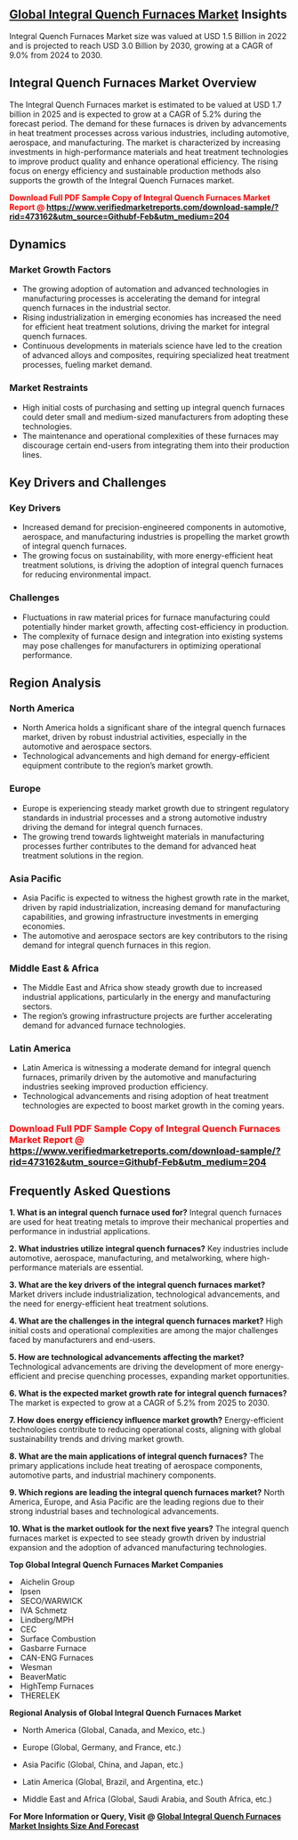 <h2><a href="https://www.verifiedmarketreports.com/download-sample/?rid=473162&amp;utm_source=Githubf&amp;utm_medium=204" target="_blank">Global Integral Quench Furnaces Market</a> Insights</h2><p>Integral Quench Furnaces Market size was valued at USD 1.5 Billion in 2022 and is projected to reach USD 3.0 Billion by 2030, growing at a CAGR of 9.0% from 2024 to 2030.</p><p> <h2>Integral Quench Furnaces Market Overview</h2> <p>The Integral Quench Furnaces market is estimated to be valued at USD 1.7 billion in 2025 and is expected to grow at a CAGR of 5.2% during the forecast period. The demand for these furnaces is driven by advancements in heat treatment processes across various industries, including automotive, aerospace, and manufacturing. The market is characterized by increasing investments in high-performance materials and heat treatment technologies to improve product quality and enhance operational efficiency. The rising focus on energy efficiency and sustainable production methods also supports the growth of the Integral Quench Furnaces market.</p> <p><strong><p><span class=""><span style="color: #ff0000;"><strong>Download Full PDF Sample Copy of Integral Quench Furnaces Market Report</strong> @ </span><a href="https://www.verifiedmarketreports.com/download-sample/?rid=473162&amp;utm_source=Githubf-Feb&amp;utm_medium=204" target="_blank">https://www.verifiedmarketreports.com/download-sample/?rid=473162&amp;utm_source=Githubf-Feb&amp;utm_medium=204</a></span></p></strong></p> <h2>Dynamics</h2> <h3>Market Growth Factors</h3> <ul> <li>The growing adoption of automation and advanced technologies in manufacturing processes is accelerating the demand for integral quench furnaces in the industrial sector.</li> <li>Rising industrialization in emerging economies has increased the need for efficient heat treatment solutions, driving the market for integral quench furnaces.</li> <li>Continuous developments in materials science have led to the creation of advanced alloys and composites, requiring specialized heat treatment processes, fueling market demand.</li> </ul> <h3>Market Restraints</h3> <ul> <li>High initial costs of purchasing and setting up integral quench furnaces could deter small and medium-sized manufacturers from adopting these technologies.</li> <li>The maintenance and operational complexities of these furnaces may discourage certain end-users from integrating them into their production lines.</li> </ul> <h2>Key Drivers and Challenges</h2> <h3>Key Drivers</h3> <ul> <li>Increased demand for precision-engineered components in automotive, aerospace, and manufacturing industries is propelling the market growth of integral quench furnaces.</li> <li>The growing focus on sustainability, with more energy-efficient heat treatment solutions, is driving the adoption of integral quench furnaces for reducing environmental impact.</li> </ul> <h3>Challenges</h3> <ul> <li>Fluctuations in raw material prices for furnace manufacturing could potentially hinder market growth, affecting cost-efficiency in production.</li> <li>The complexity of furnace design and integration into existing systems may pose challenges for manufacturers in optimizing operational performance.</li> </ul> <h2>Region Analysis</h2> <h3>North America</h3> <ul> <li>North America holds a significant share of the integral quench furnaces market, driven by robust industrial activities, especially in the automotive and aerospace sectors.</li> <li>Technological advancements and high demand for energy-efficient equipment contribute to the region’s market growth.</li> </ul> <h3>Europe</h3> <ul> <li>Europe is experiencing steady market growth due to stringent regulatory standards in industrial processes and a strong automotive industry driving the demand for integral quench furnaces.</li> <li>The growing trend towards lightweight materials in manufacturing processes further contributes to the demand for advanced heat treatment solutions in the region.</li> </ul> <h3>Asia Pacific</h3> <ul> <li>Asia Pacific is expected to witness the highest growth rate in the market, driven by rapid industrialization, increasing demand for manufacturing capabilities, and growing infrastructure investments in emerging economies.</li> <li>The automotive and aerospace sectors are key contributors to the rising demand for integral quench furnaces in this region.</li> </ul> <h3>Middle East & Africa</h3> <ul> <li>The Middle East and Africa show steady growth due to increased industrial applications, particularly in the energy and manufacturing sectors.</li> <li>The region’s growing infrastructure projects are further accelerating demand for advanced furnace technologies.</li> </ul> <h3>Latin America</h3> <ul> <li>Latin America is witnessing a moderate demand for integral quench furnaces, primarily driven by the automotive and manufacturing industries seeking improved production efficiency.</li> <li>Technological advancements and rising adoption of heat treatment technologies are expected to boost market growth in the coming years.</li> </ul> <h3><p><span class=""><span style="color: #ff0000;"><strong>Download Full PDF Sample Copy of Integral Quench Furnaces Market Report</strong> @ </span><a href="https://www.verifiedmarketreports.com/download-sample/?rid=473162&amp;utm_source=Githubf-Feb&amp;utm_medium=204" target="_blank">https://www.verifiedmarketreports.com/download-sample/?rid=473162&amp;utm_source=Githubf-Feb&amp;utm_medium=204</a></span></p></h3> <h2>Frequently Asked Questions</h2> <p><strong>1. What is an integral quench furnace used for?</strong> Integral quench furnaces are used for heat treating metals to improve their mechanical properties and performance in industrial applications.</p> <p><strong>2. What industries utilize integral quench furnaces?</strong> Key industries include automotive, aerospace, manufacturing, and metalworking, where high-performance materials are essential.</p> <p><strong>3. What are the key drivers of the integral quench furnaces market?</strong> Market drivers include industrialization, technological advancements, and the need for energy-efficient heat treatment solutions.</p> <p><strong>4. What are the challenges in the integral quench furnaces market?</strong> High initial costs and operational complexities are among the major challenges faced by manufacturers and end-users.</p> <p><strong>5. How are technological advancements affecting the market?</strong> Technological advancements are driving the development of more energy-efficient and precise quenching processes, expanding market opportunities.</p> <p><strong>6. What is the expected market growth rate for integral quench furnaces?</strong> The market is expected to grow at a CAGR of 5.2% from 2025 to 2030.</p> <p><strong>7. How does energy efficiency influence market growth?</strong> Energy-efficient technologies contribute to reducing operational costs, aligning with global sustainability trends and driving market growth.</p> <p><strong>8. What are the main applications of integral quench furnaces?</strong> The primary applications include heat treating of aerospace components, automotive parts, and industrial machinery components.</p> <p><strong>9. Which regions are leading the integral quench furnaces market?</strong> North America, Europe, and Asia Pacific are the leading regions due to their strong industrial bases and technological advancements.</p> <p><strong>10. What is the market outlook for the next five years?</strong> The integral quench furnaces market is expected to see steady growth driven by industrial expansion and the adoption of advanced manufacturing technologies.</p> </p><p><strong>Top Global Integral Quench Furnaces Market Companies</strong></p><div data-test-id=""><p><li>Aichelin Group</li><li> Ipsen</li><li> SECO/WARWICK</li><li> IVA Schmetz</li><li> Lindberg/MPH</li><li> CEC</li><li> Surface Combustion</li><li> Gasbarre Furnace</li><li> CAN-ENG Furnaces</li><li> Wesman</li><li> BeaverMatic</li><li> HighTemp Furnaces</li><li> THERELEK</li></p><div><strong>Regional Analysis of&nbsp;Global Integral Quench Furnaces Market</strong></div><ul><li dir="ltr"><p dir="ltr">North America&nbsp;(Global, Canada, and Mexico, etc.)</p></li><li dir="ltr"><p dir="ltr">Europe (Global, Germany, and France, etc.)</p></li><li dir="ltr"><p dir="ltr">Asia Pacific&nbsp;(Global, China, and Japan, etc.)</p></li><li dir="ltr"><p dir="ltr">Latin America&nbsp;(Global, Brazil, and Argentina, etc.)</p></li><li dir="ltr">Middle East and Africa&nbsp;(Global, Saudi Arabia, and South Africa, etc.)</li></ul><p><strong>For More Information or Query, Visit @&nbsp;</strong><strong><a href="https://www.verifiedmarketreports.com/product/integral-quench-furnaces-market/?utm_source=Githubf&amp;utm_medium=204" target="_blank">Global Integral Quench Furnaces Market Insights Size And Forecast</a></strong></p></div>
